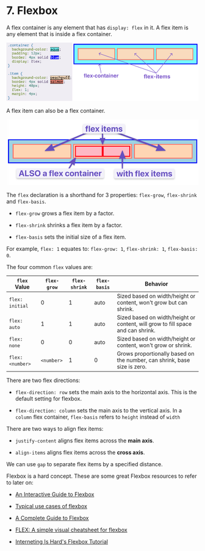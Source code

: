 # 7. Flexbox

A flex container is any element that has `display: flex` in it. A flex item is any element that is inside a flex container.

![alt text](/Images/image-16.png)

A flex item can also be a flex container.

![alt text](/Images/image-17.png)

The `flex` declaration is a shorthand for 3 properties: `flex-grow`, `flex-shrink` and `flex-basis`.

- `flex-grow` grows a flex item by a factor.

- `flex-shrink` shrinks a flex item by a factor.

- `flex-basis` sets the initial size of a flex item.

For example, `flex: 1` equates to: `flex-grow: 1`, `flex-shrink: 1`, `flex-basis: 0`.

The four common `flex` values are:

| `flex` Value     | `flex-grow` | `flex-shrink` | `flex-basis` | Behavior                                                                        |
| ---------------- | ----------- | ------------- | ------------ | ------------------------------------------------------------------------------- |
| `flex: initial`  | 0           | 1             | auto         | Sized based on width/height or content, won't grow but can shrink.              |
| `flex: auto`     | 1           | 1             | auto         | Sized based on width/height or content, will grow to fill space and can shrink. |
| `flex: none`     | 0           | 0             | auto         | Sized based on width/height or content, won't grow or shrink.                   |
| `flex: <number>` | `<number>`  | 1             | 0            | Grows proportionally based on the number, can shrink, base size is zero.        |

There are two flex directions:

- `flex-direction: row` sets the main axis to the horizontal axis. This is the default setting for flexbox.

- `flex-direction: column` sets the main axis to the vertical axis. In a `column` flex container, `flex-basis` refers to `height` instead of `width`

There are two ways to align flex items:

- `justify-content` aligns flex items across the **main axis**.

- `align-items` aligns flex items across the **cross axis**.

We can use `gap` to separate flex items by a specified distance.

Flexbox is a hard concept. These are some great Flexbox resources to refer to later on:

- [An Interactive Guide to Flexbox](https://www.joshwcomeau.com/css/interactive-guide-to-flexbox/)

- [Typical use cases of flexbox](https://developer.mozilla.org/en-US/docs/Web/CSS/CSS_flexible_box_layout/Typical_use_cases_of_flexbox)

- [A Complete Guide to Flexbox](https://css-tricks.com/snippets/css/a-guide-to-flexbox)

- [FLEX: A simple visual cheatsheet for flexbox](https://flexbox.malven.co/)

- [Interneting Is Hard's Flexbox Tutorial](https://internetingishard.netlify.app/html-and-css/flexbox/)
